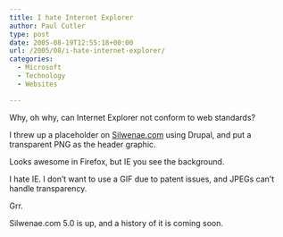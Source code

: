 ```yaml
---
title: I hate Internet Explorer
author: Paul Cutler
type: post
date: 2005-08-19T12:55:18+00:00
url: /2005/08/i-hate-internet-explorer/
categories:
  - Microsoft
  - Technology
  - Websites

---
```

Why, oh why, can Internet Explorer not conform to web standards?

I threw up a placeholder on [Silwenae.com][1] using Drupal, and put a transparent PNG as the header graphic.

Looks awesome in Firefox, but IE you see the background.

I hate IE. I don&#8217;t want to use a GIF due to patent issues, and JPEGs can&#8217;t handle transparency.

Grr.

Silwenae.com 5.0 is up, and a history of it is coming soon.

 [1]: http://www.silwenae.com